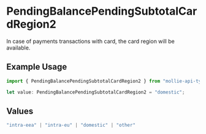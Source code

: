 # PendingBalancePendingSubtotalCardRegion2

In case of payments transactions with card, the card region will be available.

## Example Usage

```typescript
import { PendingBalancePendingSubtotalCardRegion2 } from "mollie-api-typescript/models/operations";

let value: PendingBalancePendingSubtotalCardRegion2 = "domestic";
```

## Values

```typescript
"intra-eea" | "intra-eu" | "domestic" | "other"
```